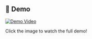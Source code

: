 ## 🚀 Demo

[![Demo Video](https://img.youtube.com/vi/FxJaQEiIZ2s/maxresdefault.jpg)](https://youtu.be/FxJaQEiIZ2s)

Click the image to watch the full demo!
